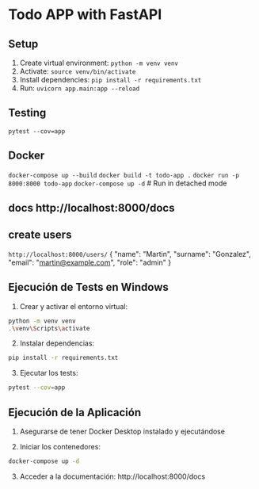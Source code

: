 # Todo APP with FastAPI

## Setup
1. Create virtual environment: `python -m venv venv`
2. Activate: `source venv/bin/activate`
3. Install dependencies: `pip install -r requirements.txt`
4. Run: `uvicorn app.main:app --reload`

## Testing
`pytest --cov=app`

## Docker
`docker-compose up --build`
`docker build -t todo-app .`
`docker run -p 8000:8000 todo-app`
`docker-compose up -d`  # Run in detached mode

## docs http://localhost:8000/docs


## create users 
`http://localhost:8000/users/`
{
    "name": "Martin",
    "surname": "Gonzalez",
    "email": "martin@example.com",
    "role": "admin"
}

## Ejecución de Tests en Windows

1. Crear y activar el entorno virtual:
```bash
python -m venv venv
.\venv\Scripts\activate
```

2. Instalar dependencias:
```bash
pip install -r requirements.txt
```

3. Ejecutar los tests:
```bash
pytest --cov=app
```

## Ejecución de la Aplicación

1. Asegurarse de tener Docker Desktop instalado y ejecutándose

2. Iniciar los contenedores:
```bash
docker-compose up -d
```

3. Acceder a la documentación:
http://localhost:8000/docs
